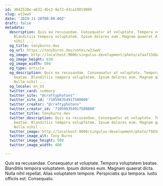 ```yaml
---
id: 30d2520e-a632-4bc2-9e72-43ca19019098
slug: w3JwwV
date: '2019-11-20T00:00:00Z'
draft: false
metadata:
  description: Quis ea recusandae. Consequatur at voluptate. Tempora voluptatem beatae.
    Blanditiis tempora voluptatem. Ipsum dolores eum. Magnam quaerat dicta. Nulla
    nihil ...
  og_title: tonyburns.dev
  og_url: https://tonyburns.dev/notes/w3JwwV
  og_image: http://localhost:9000/singulus-development/photo/a7aaf33dbd0b584a47dea1fc1b3a9bbf.jpeg
  og_image_height: 630
  og_image_width: 504
  og_type: article
  og_description: Quis ea recusandae. Consequatur at voluptate. Tempora voluptatem
    beatae. Blanditiis tempora voluptatem. Ipsum dolores eum. Magnam quaerat dicta.
    Nulla nihil ...
  og_locale: en_US
  twitter_card: summary
  twitter_site: "@craftyphotons"
  twitter_site_id: '710598354917580800'
  twitter_creator: "@craftyphotons"
  twitter_creator_id: '710598354917580800'
  twitter_title: tonyburns.dev
  twitter_description: Quis ea recusandae. Consequatur at voluptate. Tempora voluptatem
    beatae. Blanditiis tempora voluptatem. Ipsum dolores eum. Magnam quaerat dicta.
    Nulla nihil ...
  twitter_image: http://localhost:9000/singulus-development/photo/7502d1526646abf03deb056888635686.jpeg
  twitter_image_alt: Tony Burns
  twitter_image_height: 500
  twitter_image_width: 400

---
```


Quis ea recusandae. Consequatur at voluptate. Tempora voluptatem beatae. Blanditiis tempora voluptatem. Ipsum dolores eum. Magnam quaerat dicta. Nulla nihil repellat. Alias voluptatem tempore. Perspiciatis qui tempora. Iusto officiis est. Consequatu.
